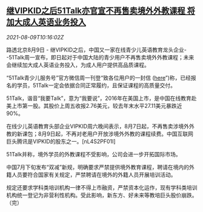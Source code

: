 <!--1628505063000-->
[继VIPKID之后51Talk亦官宣不再售卖境外外教课程 将加大成人英语业务投入](https://cn.reuters.com/article/51talk-foreign-teachers-class-0809-idCNKBS2FA0RO)
------

<div><i>2021-08-09T10:16:02Z</i></div><p>路透北京8月9日 - 继VIPKID之后，中国又一家在线青少儿英语教育龙头企业--51Talk周一宣布，即日起对于中国大陆的青少用户不再售卖境外外教课程；未来会继续加大成人英语业务投入，为成人用户提供高品质课程。</p><p>“51Talk青少儿服务号”官方微信周一刊登“致各位用户的一封信 (<a href="https://mp.weixin.qq.com/s?__biz=MzU2MzAyNTIyMw==&amp;mid=2247488377&amp;idx=1&amp;sn=517769a0034771937326a641b5b8d5d5&amp;chksm=fc61d751cb165e47970bddd2da03b21d0c7efb847365ec12ac2894baf2fad48f63acc90bae6f&amp;mpshare=1&amp;scene=1&amp;srcid=0809xqnDVs3fXVUHy7AzVDWU&amp;sharer_sharetime=1628498453207&amp;sharer_shareid=ec87747d6b56f6647d1b579c83544ea0&amp;exportkey=Abnk0ftM5kY34gE8jpxOpBg%3D&amp;pass_ticket=nOAuNfANa8qsUqJHiWhra4e2sV%2FeLbs1ItvNOaNK6EFDVdE7xTplVn4AGClJKz6i&amp;wx_header=0#rd">here</a>”)称，已经报名的学员，51Talk一定会依据合同正常履约，且保证课程的高质量交付。</p><p>51Talk，谐音“我要Talk”，意为“我要说”，2016年在美国上市，是中国在线教育赴美上市第一股。其股价上周五收报2.76美元，较去年末水平27.11美元暴跌近90%。</p><p>在线少儿英语教育头部企业VIPKID周六晚间表示，8月7日起，不再售卖涉境外外教的新课包；8月9日起，不再对老用户开放涉境外外教的课程续费。中国互联网巨头腾讯是VIPKID的股东之一。[nL4S2PF01I]</p><p>51Talk并称，境外学员的外教课程不受影响，公司会进一步开拓国际市场。</p><p>中国7月下旬发布“双减”新规，明确要求严禁提供境外教育课程，聘请在境内的外籍人员要符合国家有关规定，严禁聘请在境外的外籍人员开展培训活动。</p><p>规定还要求学科类培训机构一律不得上市融资，严禁资本化运作，现有学科类培训机构统一登记为非营利性机构。受此影响，新东方、好未来等教培巨头股价崩跌。（完）</p>
